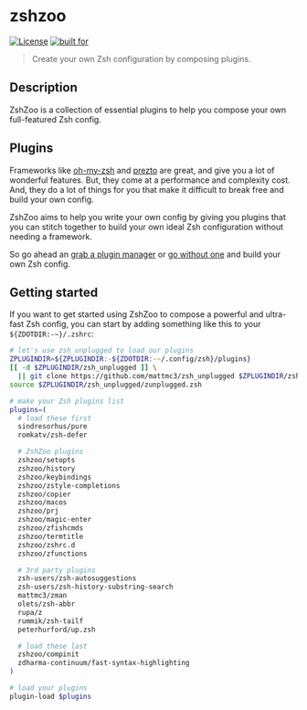 # zshzoo

[![License](https://img.shields.io/badge/license-MIT-007EC7)](/LICENSE)
[![built for](https://img.shields.io/badge/built%20for-%20%F0%9F%A6%93%20zshzoo-black)][zshzoo]

> Create your own Zsh configuration by composing plugins.

## Description

ZshZoo is a collection of essential plugins to help you compose your own full-featured
Zsh config.

## Plugins

Frameworks like [oh-my-zsh] and [prezto] are great, and give you a lot of wonderful
features. But, they come at a performance and complexity cost. And, they do a lot of
things for you that make it difficult to break free and build your own config.

ZshZoo aims to help you write your own config by giving you plugins that you can
stitch together to build your own ideal Zsh configuration without needing a framework.

So go ahead an [grab a plugin manager][plugin-managers] or
[go without one][zsh_unplugged] and build your own Zsh config.

## Getting started

If you want to get started using ZshZoo to compose a powerful and ultra-fast Zsh config,
you can start by adding something like this to your `${ZDOTDIR:-~}/.zshrc`:

```zsh
# let's use zsh_unplugged to load our plugins
ZPLUGINDIR=${ZPLUGINDIR:-${ZDOTDIR:-~/.config/zsh}/plugins}
[[ -d $ZPLUGINDIR/zsh_unplugged ]] \
  || git clone https://github.com/mattmc3/zsh_unplugged $ZPLUGINDIR/zsh_unplugged
source $ZPLUGINDIR/zsh_unplugged/zunplugged.zsh

# make your Zsh plugins list
plugins=(
  # load these first
  sindresorhus/pure
  romkatv/zsh-defer

  # ZshZoo plugins
  zshzoo/setopts
  zshzoo/history
  zshzoo/keybindings
  zshzoo/zstyle-completions
  zshzoo/copier
  zshzoo/macos
  zshzoo/prj
  zshzoo/magic-enter
  zshzoo/zfishcmds
  zshzoo/termtitle
  zshzoo/zshrc.d
  zshzoo/zfunctions

  # 3rd party plugins
  zsh-users/zsh-autosuggestions
  zsh-users/zsh-history-substring-search
  mattmc3/zman
  olets/zsh-abbr
  rupa/z
  rummik/zsh-tailf
  peterhurford/up.zsh

  # load these last
  zshzoo/compinit
  zdharma-continuum/fast-syntax-highlighting
)

# load your plugins
plugin-load $plugins
```

[oh-my-zsh]:       https://github.com/ohmyzsh/ohmyzsh
[prezto]:          https://github.com/sorin-ionescu/prezto
[plugin-managers]: https://github.com/unixorn/awesome-zsh-plugins#frameworks
[zsh_unplugged]:   https://github.com/mattmc3/zsh_unplugged
[zshzoo]:          https://github.com/zshzoo

